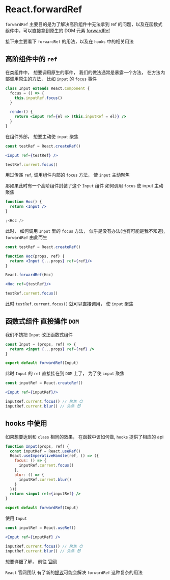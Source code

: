 # React.forwardRef

`forwardRef` 主要目的是为了解决高阶组件中无法拿到 ref 的问题，以及在函数式组件中，可以直接拿到原生的 DOM 元素 [forwardRef](https://reactjs.org/docs/react-api.html#reactforwardref)

接下来主要看下 `forwardRef` 的用法，以及在 `hooks` 中的相关用法

## 高阶组件中的 `ref`

在类组件中， 想要调用原生的事件， 我们的做法通常是暴露一个方法， 在方法内部调用原生的方法， 比如 `input` 的 `focus` 事件

```jsx
class Input extends React.Component {
  focus = () => {
    this.inputRef.focus()
  }

  render() {
    return <input ref={el => (this.inputRef = el)} />
  }
}
```

在组件外部， 想要主动使 `input` 聚焦

```jsx
const testRef = React.createRef()

<Input ref={testRef} />

testRef.current.focus()
```

用过传递 `ref`, 调用组件内部的 `focus` 方法， 使 `input` 主动聚焦

那如果此时有一个高阶组件封装了这个 `Input` 组件 如何调用 `focus` 使 input 主动聚焦

```jsx
function Hoc() {
  return <Input />
}

;<Hoc />
```

此时， 如何调用 `Input` 里的 `focus` 方法， 似乎是没有办法(也有可能是我不知道), `forwardRef` 由此而生

```jsx
const testRef = React.createRef()

function Hoc(props, ref) {
  return <Input {...props} ref={ref}/>
}

React.forwardRef(Hoc)

<Hoc ref={testRef}/>

testRef.current.focus()
```

此时 `testRef.current.focus()` 就可以直接调用， 使 `input` 聚焦

## 函数式组件 直接操作 `DOM`

我们不妨把 `Input` 改正函数式组件

```jsx
const Input = (props, ref) => {
  return <input {...props} ref={ref} />
}

export default forwardRef(Input)
```

此时 `Input` 的 `ref` 直接挂在到 `DOM` 上了， 为了使 `input` 聚焦

```jsx
const inputRef = React.createRef()

<Input ref={inputRef}/>

inputRef.current.focus() // 聚焦 😊
inputRef.current.blur() // 失焦 😈
```

## hooks 中使用

如果想要达到和 `class` 相同的效果， 在函数中该如何做, `hooks` 提供了相应的 api

```jsx
function Input(props, ref) {
  const inputRef = React.useRef()
  React.useImperativeHandle(ref, () => ({
    focus: () => {
      inputRef.current.focus()
    },
    blur: () => {
      inputRef.current.blur()
    }
  }))
  return <input ref={inputRef} />
}

export default forwardRef(Input)
```

使用 `Input`

```jsx
const inputRef = React.useRef()

<Input ref={inputRef} />

inputRef.current.focus() // 聚焦 😊
inputRef.current.blur() // 失焦 😈
```

想要详细了解， 前往 [官网](https://reactjs.org/docs/react-api.html#reactforwardref)

`React` 官网团队 有了新的[提议](https://github.com/reactjs/rfcs/pull/107#issuecomment-466304382)可能会解决 `forwardRef` 这种复杂的用法
